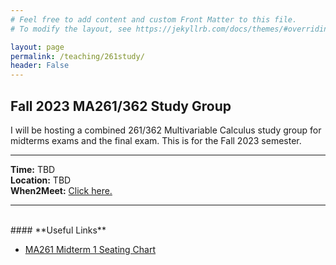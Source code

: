 ```yaml
---
# Feel free to add content and custom Front Matter to this file.
# To modify the layout, see https://jekyllrb.com/docs/themes/#overriding-theme-defaults

layout: page
permalink: /teaching/261study/
header: False
---
```

<h2>Fall 2023 MA261/362 Study Group</h2>

I will be hosting a combined 261/362 Multivariable Calculus study group for midterms exams and the final exam. This is for the Fall 2023 semester.
<br>

---

<b>Time:</b> TBD<br>
<b>Location:</b> TBD<br>
<b>When2Meet:</b> <a href="https://www.when2meet.com/?21448597-NZUPv">Click here.</a>

---
<br>
#### **Useful Links**
<ul>
    <li><a href="https://www.math.purdue.edu/academic/courses/semester/202410/ma26100/resources/ma261_exam_seating_chart.pdf">MA261 Midterm 1 Seating Chart</a></li>
</ul>